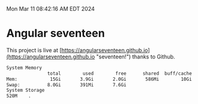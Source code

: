 Mon Mar 11 08:42:16 AM EDT 2024

# Angular seventeen


This project is live at [https://angularseventeen.github.io](https://angularseventeen.github.io "seventeen!") thanks to Github.

```bash
System Memory
               total        used        free      shared  buff/cache   available
Mem:            15Gi       3.9Gi       2.0Gi       586Mi        10Gi        11Gi
Swap:          8.0Gi       391Mi       7.6Gi
System Storage
520M	.
```
```bash
